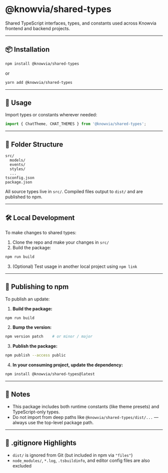 # @knowvia/shared-types

Shared TypeScript interfaces, types, and constants used across Knowvia frontend and backend projects.

---

## 📦 Installation

```bash
npm install @knowvia/shared-types
```

or

```bash
yarn add @knowvia/shared-types
```

---

## 🔧 Usage

Import types or constants wherever needed:

```ts
import { ChatTheme, CHAT_THEMES } from '@knowvia/shared-types';
```

---

## 📁 Folder Structure

```
src/
  models/
  events/
  styles/
  ...
tsconfig.json
package.json
```

All source types live in `src/`. Compiled files output to `dist/` and are published to npm.

---

## 🛠 Local Development

To make changes to shared types:

1. Clone the repo and make your changes in `src/`
2. Build the package:

```bash
npm run build
```

3. (Optional) Test usage in another local project using `npm link`

---

## 🚀 Publishing to npm

To publish an update:

1. **Build the package:**

```bash
npm run build
```

2. **Bump the version:**

```bash
npm version patch    # or minor / major
```

3. **Publish the package:**

```bash
npm publish --access public
```

4. **In your consuming project, update the dependency:**

```bash
npm install @knowvia/shared-types@latest
```

---

## 📌 Notes

- This package includes both runtime constants (like theme presets) and TypeScript-only types.
- Do not import from deep paths like `@knowvia/shared-types/dist/...` — always use the top-level package path.

---

## 🧹 .gitignore Highlights

- `dist/` is ignored from Git (but included in npm via `"files"`)
- `node_modules/`, `*.log`, `.tsbuildinfo`, and editor config files are also excluded
